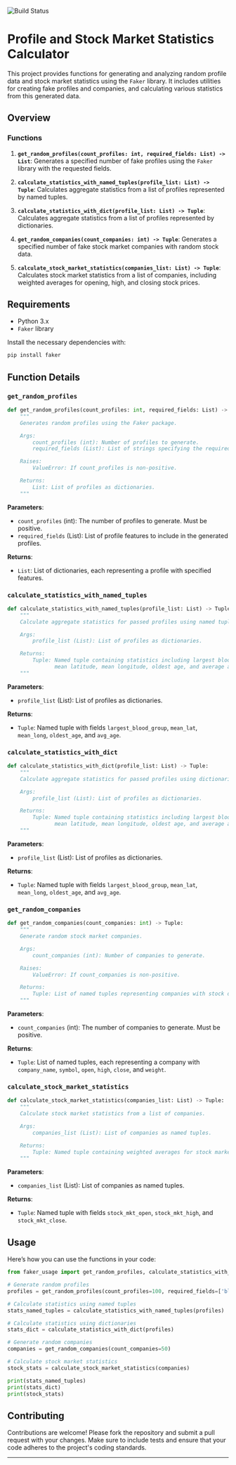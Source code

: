 ![Build Status](https://github.com/shan2312/faker_python/workflows/Python\application/badge.svg)
# Profile and Stock Market Statistics Calculator

This project provides functions for generating and analyzing random profile data and stock market statistics using the `Faker` library. It includes utilities for creating fake profiles and companies, and calculating various statistics from this generated data.

## Overview

### Functions

1. **`get_random_profiles(count_profiles: int, required_fields: List) -> List`**:
   Generates a specified number of fake profiles using the `Faker` library with the requested fields.

2. **`calculate_statistics_with_named_tuples(profile_list: List) -> Tuple`**:
   Calculates aggregate statistics from a list of profiles represented by named tuples.

3. **`calculate_statistics_with_dict(profile_list: List) -> Tuple`**:
   Calculates aggregate statistics from a list of profiles represented by dictionaries.

4. **`get_random_companies(count_companies: int) -> Tuple`**:
   Generates a specified number of fake stock market companies with random stock data.

5. **`calculate_stock_market_statistics(companies_list: List) -> Tuple`**:
   Calculates stock market statistics from a list of companies, including weighted averages for opening, high, and closing stock prices.

## Requirements

- Python 3.x
- `Faker` library

Install the necessary dependencies with:

```bash
pip install faker
```

## Function Details

### `get_random_profiles`

```python
def get_random_profiles(count_profiles: int, required_fields: List) -> List:
    """
    Generates random profiles using the Faker package.

    Args:
        count_profiles (int): Number of profiles to generate.
        required_fields (List): List of strings specifying the required profile features.

    Raises:
        ValueError: If count_profiles is non-positive.

    Returns:
        List: List of profiles as dictionaries.
    """
```

**Parameters**:
- `count_profiles` (int): The number of profiles to generate. Must be positive.
- `required_fields` (List): List of profile features to include in the generated profiles.

**Returns**:
- `List`: List of dictionaries, each representing a profile with specified features.

### `calculate_statistics_with_named_tuples`

```python
def calculate_statistics_with_named_tuples(profile_list: List) -> Tuple:
    """
    Calculate aggregate statistics for passed profiles using named tuples.

    Args:
        profile_list (List): List of profiles as dictionaries.

    Returns:
        Tuple: Named tuple containing statistics including largest blood group,
               mean latitude, mean longitude, oldest age, and average age.
    """
```

**Parameters**:
- `profile_list` (List): List of profiles as dictionaries.

**Returns**:
- `Tuple`: Named tuple with fields `largest_blood_group`, `mean_lat`, `mean_long`, `oldest_age`, and `avg_age`.

### `calculate_statistics_with_dict`

```python
def calculate_statistics_with_dict(profile_list: List) -> Tuple:
    """
    Calculate aggregate statistics for passed profiles using dictionaries.

    Args:
        profile_list (List): List of profiles as dictionaries.

    Returns:
        Tuple: Named tuple containing statistics including largest blood group,
               mean latitude, mean longitude, oldest age, and average age.
    """
```

**Parameters**:
- `profile_list` (List): List of profiles as dictionaries.

**Returns**:
- `Tuple`: Named tuple with fields `largest_blood_group`, `mean_lat`, `mean_long`, `oldest_age`, and `avg_age`.

### `get_random_companies`

```python
def get_random_companies(count_companies: int) -> Tuple:
    """
    Generate random stock market companies.

    Args:
        count_companies (int): Number of companies to generate.

    Raises:
        ValueError: If count_companies is non-positive.

    Returns:
        Tuple: List of named tuples representing companies with stock data.
    """
```

**Parameters**:
- `count_companies` (int): The number of companies to generate. Must be positive.

**Returns**:
- `Tuple`: List of named tuples, each representing a company with `company_name`, `symbol`, `open`, `high`, `close`, and `weight`.

### `calculate_stock_market_statistics`

```python
def calculate_stock_market_statistics(companies_list: List) -> Tuple:
    """
    Calculate stock market statistics from a list of companies.

    Args:
        companies_list (List): List of companies as named tuples.

    Returns:
        Tuple: Named tuple containing weighted averages for stock market open, high, and close prices.
    """
```

**Parameters**:
- `companies_list` (List): List of companies as named tuples.

**Returns**:
- `Tuple`: Named tuple with fields `stock_mkt_open`, `stock_mkt_high`, and `stock_mkt_close`.

## Usage

Here’s how you can use the functions in your code:

```python
from faker_usage import get_random_profiles, calculate_statistics_with_named_tuples, calculate_statistics_with_dict, get_random_companies, calculate_stock_market_statistics

# Generate random profiles
profiles = get_random_profiles(count_profiles=100, required_fields=['blood_group', 'current_location', 'birthdate'])

# Calculate statistics using named tuples
stats_named_tuples = calculate_statistics_with_named_tuples(profiles)

# Calculate statistics using dictionaries
stats_dict = calculate_statistics_with_dict(profiles)

# Generate random companies
companies = get_random_companies(count_companies=50)

# Calculate stock market statistics
stock_stats = calculate_stock_market_statistics(companies)

print(stats_named_tuples)
print(stats_dict)
print(stock_stats)
```

## Contributing

Contributions are welcome! Please fork the repository and submit a pull request with your changes. Make sure to include tests and ensure that your code adheres to the project's coding standards.

---
